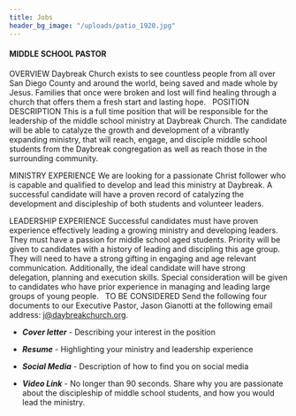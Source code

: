 ```yaml
---
title: Jobs
header_bg_image: "/uploads/patio_1920.jpg"
---
```


#### MIDDLE SCHOOL PASTOR

OVERVIEW
Daybreak Church exists to see countless people from all over San Diego County and around the world, being saved and made whole by Jesus. Families that once were broken and lost will find healing through a church that offers them a fresh start and lasting hope.
 
POSITION DESCRIPTION
This is a full time position that will be responsible for the leadership of the middle school ministry at Daybreak Church. The candidate will be able to catalyze the growth and development of a vibrantly expanding ministry, that will reach, engage, and disciple middle school students from the Daybreak congregation as well as reach those in the surrounding community.

MINISTRY EXPERIENCE
We are looking for a passionate Christ follower who is capable and qualified to develop and lead this ministry at Daybreak.  A successful candidate will have a proven record of catalyzing the development and discipleship of both students and volunteer leaders.

LEADERSHIP EXPERIENCE
Successful candidates must have proven experience effectively leading a growing ministry and developing leaders.  They must have a passion for middle school aged students. Priority will be given to candidates with a history of leading and discipling this age group. They will need to have a strong gifting in engaging and age relevant communication. Additionally, the ideal candidate will have strong delegation, planning and execution skills. Special consideration will be given to candidates who have prior experience in managing and leading large groups of young people.
 
TO BE CONSIDERED
Send the following four documents to our Executive Pastor, Jason Gianotti at the following email address: j@daybreakchurch.org.

* ***Cover letter*** - Describing your interest in the position

* ***Resume*** - Highlighting your ministry and leadership experience

* ***Social Media*** - Description of how to find you on social media

* ***Video Link*** - No longer than 90 seconds. Share why you are passionate about the discipleship of middle school students, and how you would lead the ministry.